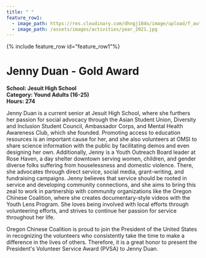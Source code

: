 ```yaml
---
title: " "
feature_row1:
  - image_path: https://res.cloudinary.com/dhngj18do/image/upload/f_auto,q_auto/v1/images/pvsa/2021_Jenny_Duan
  - image_path: /assets/images/activities/year_2021.jpg
---
```


{% include feature_row id="feature_row1"%}

# Jenny Duan - Gold Award

**School: Jesuit High School**  
**Category: Yound Adults (16-25)**  
**Hours: 274**  

Jenny Duan is a current senior at Jesuit High School, where she furthers her passion for social advocacy through the Asian Student Union, Diversity and Inclusion Student Council, Ambassador Corps, and Mental Health Awareness Club, which she founded. Promoting access to education resources is an important cause for her, and she also volunteers at OMSI to share science information with the public by facilitating demos and even designing her own. Additionally, Jenny is a Youth Outreach Board leader at Rose Haven, a day shelter downtown serving women, children, and gender diverse folks suffering from houselessness and domestic violence. There, she advocates through direct service, social media, grant-writing, and fundraising campaigns. Jenny believes that service should be rooted in service and developing community connections, and she aims to bring this zeal to work in partnership with community organizations like the Oregon Chinese Coalition, where she creates documentary-style videos with the Youth Lens Program. She loves being involved with local efforts through volunteering efforts, and strives to continue her passion for service throughout her life.

Oregon Chinese Coalition is proud to join the President of the United States in recognizing the volunteers who consistently take the time to make a difference in the lives of others. Therefore, it is a great honor to present the President's Volunteer Service Award (PVSA) to Jenny Duan.
